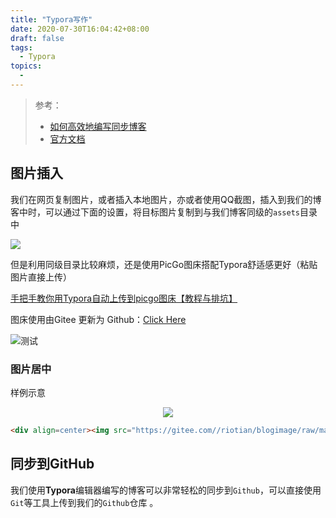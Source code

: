 ```yaml
---
title: "Typora写作"
date: 2020-07-30T16:04:42+08:00
draft: false
tags:
  - Typora
topics:
  - 
---
```


> 参考：
>
> * [如何高效地编写同步博客](https://www.cnblogs.com/stulzq/p/9043632.html)
> * [官方文档](https://support.typora.io/Upload-Image/#upload-automatically-when-insert-images)

## 图片插入

我们在网页复制图片，或者插入本地图片，亦或者使用QQ截图，插入到我们的博客中时，可以通过下面的设置，将目标图片复制到与我们博客同级的`assets`目录中

![](https://cdn.jsdelivr.net/gh/Kanna-jiahe/blogimage/img/20200801160642.png)



但是利用同级目录比较麻烦，还是使用PicGo图床搭配Typora舒适感更好（粘贴图片直接上传）

[手把手教你用Typora自动上传到picgo图床【教程与排坑】](https://zhuanlan.zhihu.com/p/114175770)

图床使用由Gitee 更新为 Github：[Click Here](https://www.cnblogs.com/RioTian/p/13404542.html)

![测试](https://cdn.jsdelivr.net/gh/Kanna-jiahe/blogimage/img/20200801160649.jpg)



### 图片居中

样例示意

<div align=center><img src="https://gitee.com//riotian/blogimage/raw/master/img/20201123190654.gif"/></div>

```html
<div align=center><img src="https://gitee.com//riotian/blogimage/raw/master/img/20201123190654.gif"/></div>
```



## 同步到GitHub

我们使用**Typora**编辑器编写的博客可以非常轻松的同步到`Github`，可以直接使用`Git`等工具上传到我们的`Github`仓库 。